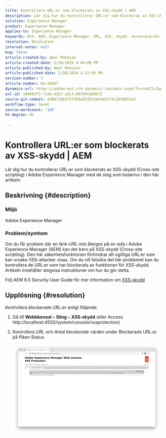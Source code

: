 ```yaml
---
title: Kontrollera URL:er som blockerats av XSS-skydd | AEM
description: Lär dig hur du kontrollerar URL:er som blockeras av XSS-skydd i Adobe Experience Manager.
solution: Experience Manager
product: Experience Manager
applies-to: Experience Manager
keywords: KCS, AEM, Experience Manager, URL, XSS, skydd, serveröverskridande skriptning (cross-site scripting)
resolution: Resolution
internal-notes: null
bug: false
article-created-by: Amol Mahajan
article-created-date: 2/28/2024 4:08:09 PM
article-published-by: Amol Mahajan
article-published-date: 2/28/2024 4:32:05 PM
version-number: 3
article-number: KA-20407
dynamics-url: https://adobe-ent.crm.dynamics.com/main.aspx?forceUCI=1&pagetype=entityrecord&etn=knowledgearticle&id=1e3ccc8d-53d6-ee11-9078-00224804dfb5
exl-id: 104402f3-f1ab-4167-a3c3-66f09c688b72
source-git-commit: 4d8871db475f268ad53522dc9ebfc5c2850853ad
workflow-type: tm+mt
source-wordcount: '185'
ht-degree: 0%

---
```


# Kontrollera URL:er som blockerats av XSS-skydd | AEM


Lär dig hur du kontrollerar URL:er som blockerats av XSS-skydd (Cross-site scripting) i Adobe Experience Manager med de steg som beskrivs i den här artikeln.

## Beskrivning {#description}


### <b>Miljö</b>

Adobe Experience Manager



### <b>Problem/symtom</b>

Om du får problem där en länk-URL inte återges på en sida i Adobe Experience Manager (AEM) kan det bero på XSS-skydd (Cross-site scripting). Den här säkerhetsfunktionen förhindrar att ogiltiga URL:er som kan orsaka XSS-attacker visas. Om du vill felsöka det här problemet kan du kontrollera de URL:er som har blockerats av funktionen för XSS-skydd.
Artikeln innehåller stegvisa instruktioner om hur du gör detta.

Följ AEM 6.5 Security User Guide för mer information om [XSS-skydd](https://experienceleague.adobe.com/docs/experience-manager-65/developing/introduction/security.html)


## Upplösning {#resolution}


Kontrollera blockerade URL:er enligt följande:

1. Gå till <b>Webbkonsol</b> `>`  <b>Sling</b> `>`  <b>XSS-skydd</b> (eller Access http://localhost:4502/system/console/xssprotection)


2. Kontrollera *URL* och *Antal blockerade* värden under Blockerade URL:er på fliken Status

   ![](assets/c1d7a6cc-d521-ed11-b83e-0022480866ad.png)
